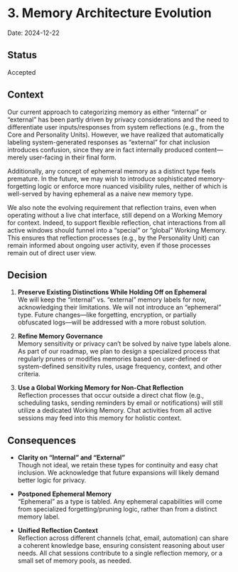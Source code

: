 # 3. Memory Architecture Evolution

Date: 2024-12-22

## Status

Accepted

## Context

Our current approach to categorizing memory as either “internal” or “external” has been partly driven by privacy considerations and the need to differentiate user inputs/responses from system reflections (e.g., from the Core and Personality Units). However, we have realized that automatically labeling system-generated responses as “external” for chat inclusion introduces confusion, since they are in fact internally produced content—merely user-facing in their final form.

Additionally, any concept of ephemeral memory as a distinct type feels premature. In the future, we may wish to introduce sophisticated memory-forgetting logic or enforce more nuanced visibility rules, neither of which is well-served by having ephemeral as a naive new memory type.

We also note the evolving requirement that reflection trains, even when operating without a live chat interface, still depend on a Working Memory for context. Indeed, to support flexible reflection, chat interactions from all active windows should funnel into a “special” or “global” Working Memory. This ensures that reflection processes (e.g., by the Personality Unit) can remain informed about ongoing user activity, even if those processes remain out of direct user view.

## Decision

1. **Preserve Existing Distinctions While Holding Off on Ephemeral**  
   We will keep the “internal” vs. “external” memory labels for now, acknowledging their limitations. We will not introduce an “ephemeral” type. Future changes—like forgetting, encryption, or partially obfuscated logs—will be addressed with a more robust solution.

2. **Refine Memory Governance**  
   Memory sensitivity or privacy can’t be solved by naive type labels alone. As part of our roadmap, we plan to design a specialized process that regularly prunes or modifies memories based on user-defined or system-defined sensitivity rules, usage frequency, context, and other criteria.

3. **Use a Global Working Memory for Non-Chat Reflection**  
   Reflection processes that occur outside a direct chat flow (e.g., scheduling tasks, sending reminders by email or notifications) will still utilize a dedicated Working Memory. Chat activities from all active sessions may feed into this memory for holistic context.

## Consequences

- **Clarity on “Internal” and “External”**  
  Though not ideal, we retain these types for continuity and easy chat inclusion. We acknowledge that future expansions will likely demand better logic for privacy.

- **Postponed Ephemeral Memory**  
  “Ephemeral” as a type is tabled. Any ephemeral capabilities will come from specialized forgetting/pruning logic, rather than from a distinct memory label.

- **Unified Reflection Context**  
  Reflection across different channels (chat, email, automation) can share a coherent knowledge base, ensuring consistent reasoning about user needs. All chat sessions contribute to a single reflection memory, or a small set of memory pools, as needed.
